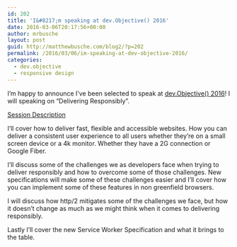 ```yaml
---
id: 202
title: 'I&#8217;m speaking at dev.Objective() 2016'
date: 2016-03-06T20:17:56+00:00
author: mrbusche
layout: post
guid: http://matthewbusche.com/blog2/?p=202
permalink: /2016/03/06/im-speaking-at-dev-objective-2016/
categories:
  - dev.objective
  - responsive design
---
```

I&#8217;m happy to announce I&#8217;ve been selected to speak at <a href="http://devobjective.com" target="_blank">dev.Objective() 2016</a>! I will speaking on &#8220;Delivering Responsibly&#8221;.

<span style="text-decoration: underline;">Session Description</span>
  
I&#8217;ll cover how to deliver fast, flexible and accessible websites. How you can deliver a consistent user experience to all users whether they&#8217;re on a small screen device or a 4k monitor. Whether they have a 2G connection or Google Fiber.

I&#8217;ll discuss some of the challenges we as developers face when trying to deliver responsibly and how to overcome some of those challenges. New specifications will make some of these challenges easier and I&#8217;ll cover how you can implement some of these features in non greenfield browsers.

I will discuss how http/2 mitigates some of the challenges we face, but how it doesn&#8217;t change as much as we might think when it comes to delivering responsibly.

Lastly I&#8217;ll cover the new Service Worker Specification and what it brings to the table.